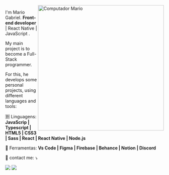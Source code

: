 
<img src="https://raw.githubusercontent.com/MicaelliMedeiros/micaellimedeiros/master/image/computer-illustration.png" min-width="400px" max-width="400px" width="400px" align="right" alt="Computador Mario">

<p align="left"> 
  I'm Mario Gabriel. <strong>Front-end developer</strong> | React Native | JavaScript .<br>
  <p>My main project is to become a Full-Stack programmer. </p>
  For this, he develops some personal projects, using different languages and tools:
  
</p>

<p align="left">
🈹 Linguagens: <strong> JavaScrip | Typescript | HTML5 | CSS3 | Sass | React | React Native | Node.js  </strong>
</p>

<p align="left">
  💼 Ferramentas: <strong>Vs Code | Figma | Firebase | Behance | Notion | Discord </strong>
</p>

<p align="left">
  💌 contact me: ⤵️
</p>

<p align="left">
  <a href="https://www.linkedin.com/in/mario-gabriel/" alt="Linkedin">
  <img src="https://img.shields.io/badge/-Linkedin-0e76a8?style=flat-square&logo=Linkedin&logoColor=white&link=LINK-DO-SEU-LINKEDIN" /></a>

  <a href="https://api.whatsapp.com/send?phone=5563984218043" alt="WhatsApp">
  <img src="https://img.shields.io/badge/-WhatsApp-25d366?style=flat-square&labelColor=25d366&logo=whatsapp&logoColor=white&link=API-DO-SEU-WHATSAPP"/></a>
</p>  


